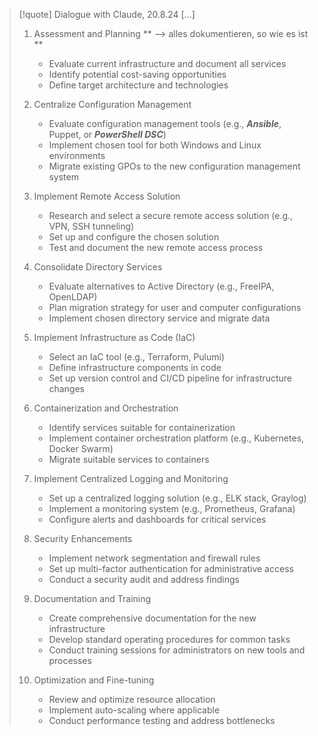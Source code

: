 
> [!quote] Dialogue with Claude, 20.8.24
> [...]
> 
> 1. Assessment and Planning ** --> alles dokumentieren, so wie es ist **
>    - Evaluate current infrastructure and document all services
>    - Identify potential cost-saving opportunities
>    - Define target architecture and technologies
>    
> 1. Centralize Configuration Management
>    - Evaluate configuration management tools (e.g., ***Ansible***, Puppet, or ***PowerShell DSC***)
>    - Implement chosen tool for both Windows and Linux environments
>    - Migrate existing GPOs to the new configuration management system
> 
> 2. Implement Remote Access Solution
>    - Research and select a secure remote access solution (e.g., VPN, SSH tunneling)
>    - Set up and configure the chosen solution
>    - Test and document the new remote access process
> 
> 4. Consolidate Directory Services
>    - Evaluate alternatives to Active Directory (e.g., FreeIPA, OpenLDAP)
>    - Plan migration strategy for user and computer configurations
>    - Implement chosen directory service and migrate data
> 
> 5. Implement Infrastructure as Code (IaC)
>    - Select an IaC tool (e.g., Terraform, Pulumi)
>    - Define infrastructure components in code
>    - Set up version control and CI/CD pipeline for infrastructure changes
> 
> 6. Containerization and Orchestration
>    - Identify services suitable for containerization
>    - Implement container orchestration platform (e.g., Kubernetes, Docker Swarm)
>    - Migrate suitable services to containers
> 
> 7. Implement Centralized Logging and Monitoring
>    - Set up a centralized logging solution (e.g., ELK stack, Graylog)
>    - Implement a monitoring system (e.g., Prometheus, Grafana)
>    - Configure alerts and dashboards for critical services
> 
> 8. Security Enhancements
>    - Implement network segmentation and firewall rules
>    - Set up multi-factor authentication for administrative access
>    - Conduct a security audit and address findings
> 
> 9. Documentation and Training
>    - Create comprehensive documentation for the new infrastructure
>    - Develop standard operating procedures for common tasks
>    - Conduct training sessions for administrators on new tools and processes
> 
> 10. Optimization and Fine-tuning
>     - Review and optimize resource allocation
>     - Implement auto-scaling where applicable
>     - Conduct performance testing and address bottlenecks
> 

